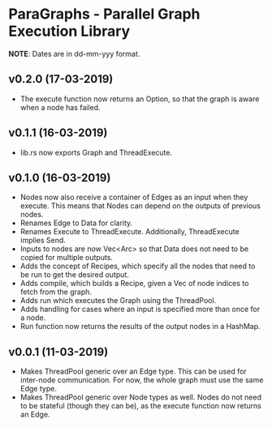 # ParaGraphs - Parallel Graph Execution Library
**NOTE**: Dates are in dd-mm-yyy format.

## v0.2.0 (17-03-2019)
- The execute function now returns an Option, so that the graph is aware when a node has failed.

## v0.1.1 (16-03-2019)
- lib.rs now exports Graph and ThreadExecute.

## v0.1.0 (16-03-2019)
- Nodes now also receive a container of Edges as an input when they execute. This means that Nodes can depend on the outputs of previous nodes.
- Renames Edge to Data for clarity.
- Renames Execute to ThreadExecute. Additionally, ThreadExecute implies Send.
- Inputs to nodes are now Vec<Arc<Data>> so that Data does not need to be copied for multiple outputs.
- Adds the concept of Recipes, which specify all the nodes that need to be run to get the desired output.
- Adds compile, which builds a Recipe, given a Vec of node indices to fetch from the graph.
- Adds run which executes the Graph using the ThreadPool.
- Adds handling for cases where an input is specified more than once for a node.
- Run function now returns the results of the output nodes in a HashMap.

## v0.0.1 (11-03-2019)
- Makes ThreadPool generic over an Edge type. This can be used for inter-node communication. For now, the whole graph must use the same Edge type.
- Makes ThreadPool generic over Node types as well. Nodes do not need to be stateful (though they can be), as the execute function now returns an Edge.
